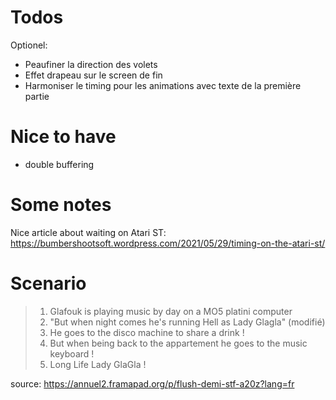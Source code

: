 # Todos

Optionel:
- Peaufiner la direction des volets
- Effet drapeau sur le screen de fin
- Harmoniser le timing pour les animations avec texte de la première
  partie

# Nice to have

- double buffering

# Some notes

Nice article about waiting on Atari ST:
https://bumbershootsoft.wordpress.com/2021/05/29/timing-on-the-atari-st/

# Scenario

> 1) Glafouk is playing music by day on a MO5 platini computer
> 2) "But when night comes he's running Hell as Lady Glagla"  (modifié)
> 3) He goes to the disco machine to share a drink !
> 4) But when being back to the appartement he goes to the music keyboard !
> 5) Long Life Lady GlaGla !

source: https://annuel2.framapad.org/p/flush-demi-stf-a20z?lang=fr
